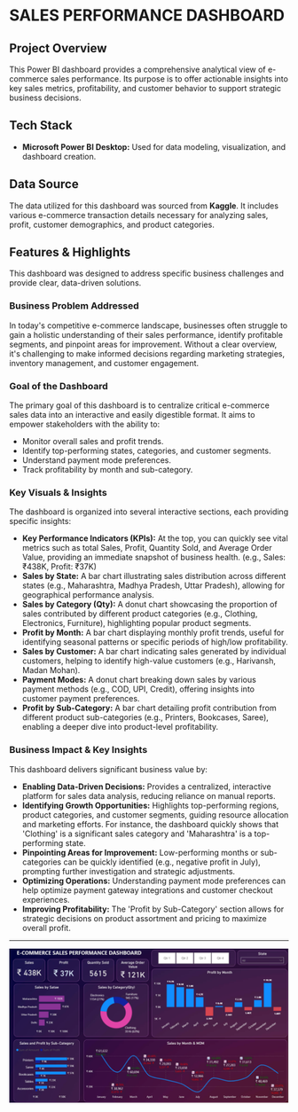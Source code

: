 # SALES PERFORMANCE DASHBOARD

## Project Overview

This Power BI dashboard provides a comprehensive analytical view of e-commerce sales performance. Its purpose is to offer actionable insights into key sales metrics, profitability, and customer behavior to support strategic business decisions.

## Tech Stack

* **Microsoft Power BI Desktop:** Used for data modeling, visualization, and dashboard creation.

## Data Source

The data utilized for this dashboard was sourced from **Kaggle**. It includes various e-commerce transaction details necessary for analyzing sales, profit, customer demographics, and product categories.

## Features & Highlights

This dashboard was designed to address specific business challenges and provide clear, data-driven solutions.

### Business Problem Addressed

In today's competitive e-commerce landscape, businesses often struggle to gain a holistic understanding of their sales performance, identify profitable segments, and pinpoint areas for improvement. Without a clear overview, it's challenging to make informed decisions regarding marketing strategies, inventory management, and customer engagement.

### Goal of the Dashboard

The primary goal of this dashboard is to centralize critical e-commerce sales data into an interactive and easily digestible format. It aims to empower stakeholders with the ability to:
* Monitor overall sales and profit trends.
* Identify top-performing states, categories, and customer segments.
* Understand payment mode preferences.
* Track profitability by month and sub-category.

### Key Visuals & Insights

The dashboard is organized into several interactive sections, each providing specific insights:

* **Key Performance Indicators (KPIs):** At the top, you can quickly see vital metrics such as total Sales, Profit, Quantity Sold, and Average Order Value, providing an immediate snapshot of business health. (e.g., Sales: ₹438K, Profit: ₹37K)
* **Sales by State:** A bar chart illustrating sales distribution across different states (e.g., Maharashtra, Madhya Pradesh, Uttar Pradesh), allowing for geographical performance analysis.
* **Sales by Category (Qty):** A donut chart showcasing the proportion of sales contributed by different product categories (e.g., Clothing, Electronics, Furniture), highlighting popular product segments.
* **Profit by Month:** A bar chart displaying monthly profit trends, useful for identifying seasonal patterns or specific periods of high/low profitability.
* **Sales by Customer:** A bar chart indicating sales generated by individual customers, helping to identify high-value customers (e.g., Harivansh, Madan Mohan).
* **Payment Modes:** A donut chart breaking down sales by various payment methods (e.g., COD, UPI, Credit), offering insights into customer payment preferences.
* **Profit by Sub-Category:** A bar chart detailing profit contribution from different product sub-categories (e.g., Printers, Bookcases, Saree), enabling a deeper dive into product-level profitability.

### Business Impact & Key Insights

This dashboard delivers significant business value by:

* **Enabling Data-Driven Decisions:** Provides a centralized, interactive platform for sales data analysis, reducing reliance on manual reports.
* **Identifying Growth Opportunities:** Highlights top-performing regions, product categories, and customer segments, guiding resource allocation and marketing efforts. For instance, the dashboard quickly shows that 'Clothing' is a significant sales category and 'Maharashtra' is a top-performing state.
* **Pinpointing Areas for Improvement:** Low-performing months or sub-categories can be quickly identified (e.g., negative profit in July), prompting further investigation and strategic adjustments.
* **Optimizing Operations:** Understanding payment mode preferences can help optimize payment gateway integrations and customer checkout experiences.
* **Improving Profitability:** The 'Profit by Sub-Category' section allows for strategic decisions on product assortment and pricing to maximize overall profit.
***
![alt image](https://github.com/ms-vishwas/Sales-Performance-Dashboard/blob/main/Datasets/Dashboard.png)

